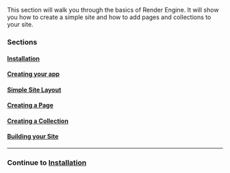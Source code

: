 <!-- markdownlint-disable MD001 -->
This section will walk you through the basics of Render Engine. It will show you how to create a simple site and how to add pages and collections to your site.

### Sections

#### [Installation](./installation.md)

#### [Creating your app](./creating-your-app.md)

#### [Simple Site Layout](./layout.md)

#### [Creating a Page](./creating-a-page.md)

#### [Creating a Collection](./creating-a-collection.md)

#### [Building your Site](./building-your-site.md)

---

### Continue to [Installation](./installation.md)
